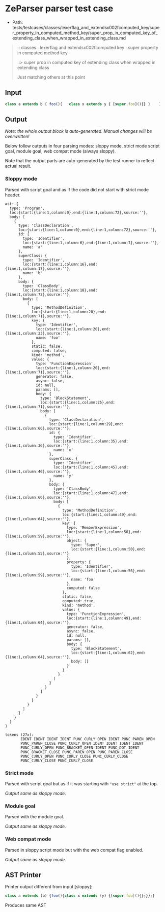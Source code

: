 # ZeParser parser test case

- Path: tests/testcases/classes/lexerflag_and_extendsx002fcomputed_key/super_property_in_computed_method_key/super_prop_in_computed_key_of_extending_class_when_wrapped_in_extending_class.md

> :: classes : lexerflag and extendsx002fcomputed key : super property in computed method key
>
> ::> super prop in computed key of extending class when wrapped in extending class
>
> Just matching others at this point

## Input

`````js
class a extends b { foo(){   class x extends y { [super.foo](){} }    }}
`````

## Output

_Note: the whole output block is auto-generated. Manual changes will be overwritten!_

Below follow outputs in four parsing modes: sloppy mode, strict mode script goal, module goal, web compat mode (always sloppy).

Note that the output parts are auto-generated by the test runner to reflect actual result.

### Sloppy mode

Parsed with script goal and as if the code did not start with strict mode header.

`````
ast: {
  type: 'Program',
  loc:{start:{line:1,column:0},end:{line:1,column:72},source:''},
  body: [
    {
      type: 'ClassDeclaration',
      loc:{start:{line:1,column:0},end:{line:1,column:72},source:''},
      id: {
        type: 'Identifier',
        loc:{start:{line:1,column:6},end:{line:1,column:7},source:''},
        name: 'a'
      },
      superClass: {
        type: 'Identifier',
        loc:{start:{line:1,column:16},end:{line:1,column:17},source:''},
        name: 'b'
      },
      body: {
        type: 'ClassBody',
        loc:{start:{line:1,column:18},end:{line:1,column:72},source:''},
        body: [
          {
            type: 'MethodDefinition',
            loc:{start:{line:1,column:20},end:{line:1,column:71},source:''},
            key: {
              type: 'Identifier',
              loc:{start:{line:1,column:20},end:{line:1,column:23},source:''},
              name: 'foo'
            },
            static: false,
            computed: false,
            kind: 'method',
            value: {
              type: 'FunctionExpression',
              loc:{start:{line:1,column:20},end:{line:1,column:71},source:''},
              generator: false,
              async: false,
              id: null,
              params: [],
              body: {
                type: 'BlockStatement',
                loc:{start:{line:1,column:25},end:{line:1,column:71},source:''},
                body: [
                  {
                    type: 'ClassDeclaration',
                    loc:{start:{line:1,column:29},end:{line:1,column:66},source:''},
                    id: {
                      type: 'Identifier',
                      loc:{start:{line:1,column:35},end:{line:1,column:36},source:''},
                      name: 'x'
                    },
                    superClass: {
                      type: 'Identifier',
                      loc:{start:{line:1,column:45},end:{line:1,column:46},source:''},
                      name: 'y'
                    },
                    body: {
                      type: 'ClassBody',
                      loc:{start:{line:1,column:47},end:{line:1,column:66},source:''},
                      body: [
                        {
                          type: 'MethodDefinition',
                          loc:{start:{line:1,column:49},end:{line:1,column:64},source:''},
                          key: {
                            type: 'MemberExpression',
                            loc:{start:{line:1,column:50},end:{line:1,column:59},source:''},
                            object: {
                              type: 'Super',
                              loc:{start:{line:1,column:50},end:{line:1,column:55},source:''}
                            },
                            property: {
                              type: 'Identifier',
                              loc:{start:{line:1,column:56},end:{line:1,column:59},source:''},
                              name: 'foo'
                            },
                            computed: false
                          },
                          static: false,
                          computed: true,
                          kind: 'method',
                          value: {
                            type: 'FunctionExpression',
                            loc:{start:{line:1,column:49},end:{line:1,column:64},source:''},
                            generator: false,
                            async: false,
                            id: null,
                            params: [],
                            body: {
                              type: 'BlockStatement',
                              loc:{start:{line:1,column:62},end:{line:1,column:64},source:''},
                              body: []
                            }
                          }
                        }
                      ]
                    }
                  }
                ]
              }
            }
          }
        ]
      }
    }
  ]
}

tokens (27x):
       IDENT IDENT IDENT IDENT PUNC_CURLY_OPEN IDENT PUNC_PAREN_OPEN
       PUNC_PAREN_CLOSE PUNC_CURLY_OPEN IDENT IDENT IDENT IDENT
       PUNC_CURLY_OPEN PUNC_BRACKET_OPEN IDENT PUNC_DOT IDENT
       PUNC_BRACKET_CLOSE PUNC_PAREN_OPEN PUNC_PAREN_CLOSE
       PUNC_CURLY_OPEN PUNC_CURLY_CLOSE PUNC_CURLY_CLOSE
       PUNC_CURLY_CLOSE PUNC_CURLY_CLOSE
`````

### Strict mode

Parsed with script goal but as if it was starting with `"use strict"` at the top.

_Output same as sloppy mode._

### Module goal

Parsed with the module goal.

_Output same as sloppy mode._

### Web compat mode

Parsed in sloppy script mode but with the web compat flag enabled.

_Output same as sloppy mode._

## AST Printer

Printer output different from input [sloppy]:

````js
class a extends (b) {foo(){class x extends (y) {[super.foo](){};}};}
````

Produces same AST
